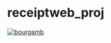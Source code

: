 # receiptweb_proj
[![bourgamb](https://circleci.com/gh/bourgamb/receiptweb_proj.svg?style=shield)](https://app.circleci.com/pipelines/github/bourgamb/receiptweb_proj?branch=master)